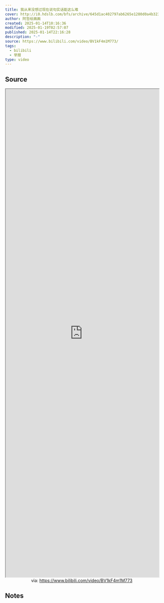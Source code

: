 ```yaml
---
title: 我从来没想过现在说句实话能这么难
cover: http://i0.hdslb.com/bfs/archive/645d1ac402797ab6265e1280d0a4b323ba6b4049.jpg@189w_107h.webp
author: 阿哲绘画画
created: 2025-01-14T10:16:36
modified: 2025-01-19T02:57:07
published: 2025-01-14T22:16:28
description: "-"
source: https://www.bilibili.com/video/BV1kF4m1M773/
tags:
  - bilibili
  - 举报
type: video
---
```


## Source

<iframe src='https://player.bilibili.com/player.html?isOutside=true&bvid=BV1kF4m1M773&p=1&autoplay=false' style='height:40vh;width:100%' class='iframe-radius' allow='fullscreen'></iframe>
<center>via: <a href='https://www.bilibili.com/video/BV1kF4m1M773' target='_blank' class='external-link'>https://www.bilibili.com/video/BV1kF4m1M773</a></center>

## Notes
